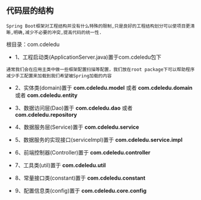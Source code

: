 ## 代码层的结构


`Spring Boot框架对工程结构并没有什么特殊的限制,只是良好的工程结构划分可以使项目更清晰,明确,减少不必要的冲突,提高代码的统一性.`


根目录：com.cdeledu

* 1、工程启动类(ApplicationServer.java)置于com.cdeledu包下

`通常我们会在应用主类中做一些框架配置扫描等配置，我们放在root package下可以帮助程序减少手工配置来加载到我们希望被Spring加载的内容`

* 2、实体类(domain)置于 **com.cdeledu.model** 或者 **com.cdeledu.domain** 或者 **com.cdeledu.entity**

* 3、数据访问层(Dao)置于 **com.cdeledu.dao** 或者 **com.cdeledu.repository**

* 4、数据服务层(Service)置于 **com.cdeledu.service**

* 5、数据服务的实现接口(serviceImpl)置于 **com.cdeledu.service.impl**

* 6、前端控制器(Controller)置于 **com.cdeledu.controller**

* 7、工具类(util)置于 **com.cdeledu.util**

* 8、常量接口类(constant)置于 **com.cdeledu.constant**

* 9、配置信息类(config)置于 **com.cdeledu.core.config**
